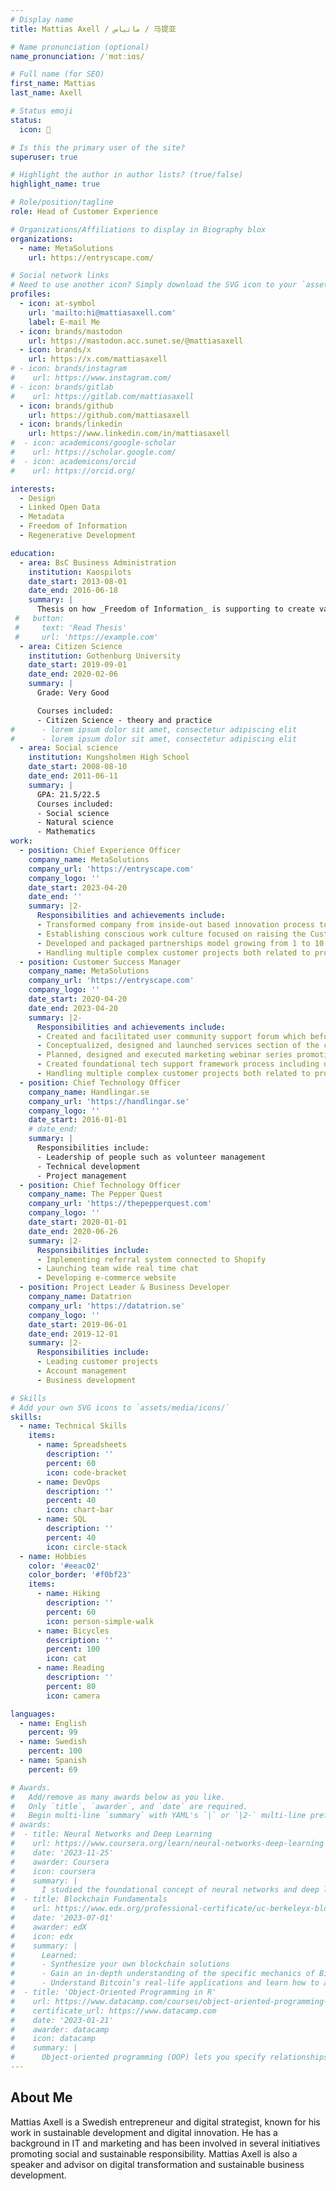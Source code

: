 ```yaml
---
# Display name
title: Mattias Axell / ماتياس / 马提亚

# Name pronunciation (optional)
name_pronunciation: /ˈmɑtːiɑs/

# Full name (for SEO)
first_name: Mattias
last_name: Axell

# Status emoji
status:
  icon: 🍵

# Is this the primary user of the site?
superuser: true

# Highlight the author in author lists? (true/false)
highlight_name: true

# Role/position/tagline
role: Head of Customer Experience

# Organizations/Affiliations to display in Biography blox
organizations:
  - name: MetaSolutions
    url: https://entryscape.com/

# Social network links
# Need to use another icon? Simply download the SVG icon to your `assets/media/icons/` folder.
profiles:
  - icon: at-symbol
    url: 'mailto:hi@mattiasaxell.com'
    label: E-mail Me
  - icon: brands/mastodon
    url: https://mastodon.acc.sunet.se/@mattiasaxell
  - icon: brands/x
    url: https://x.com/mattiasaxell
# - icon: brands/instagram
#    url: https://www.instagram.com/
# - icon: brands/gitlab
#    url: https://gitlab.com/mattiasaxell
  - icon: brands/github
    url: https://github.com/mattiasaxell
  - icon: brands/linkedin
    url: https://www.linkedin.com/in/mattiasaxell
#  - icon: academicons/google-scholar
#    url: https://scholar.google.com/
#  - icon: academicons/orcid
#    url: https://orcid.org/

interests:
  - Design
  - Linked Open Data
  - Metadata
  - Freedom of Information
  - Regenerative Development

education:
  - area: BsC Business Administration
    institution: Kaospilots
    date_start: 2013-08-01
    date_end: 2016-06-18
    summary: |
      Thesis on how _Freedom of Information_ is supporting to create value when it's easily available as a citizen right and easy to use digitally. Supervised by [MsC Pete Sims](https://www.kaospilot.dk/obituary-for-pete-sims/). Presented project at 3 conferences with the contributions and project being discussed at conference panels.
 #   button:
 #     text: 'Read Thesis'
 #     url: 'https://example.com'
  - area: Citizen Science
    institution: Gothenburg University
    date_start: 2019-09-01
    date_end: 2020-02-06
    summary: |
      Grade: Very Good

      Courses included:
      - Citizen Science - theory and practice
#      - lorem ipsum dolor sit amet, consectetur adipiscing elit
#      - lorem ipsum dolor sit amet, consectetur adipiscing elit
  - area: Social science
    institution: Kungsholmen High School
    date_start: 2008-08-10
    date_end: 2011-06-11
    summary: |
      GPA: 21.5/22.5
      Courses included:
      - Social science
      - Natural science
      - Mathematics
work:
  - position: Chief Experience Officer
    company_name: MetaSolutions
    company_url: 'https://entryscape.com'
    company_logo: ''
    date_start: 2023-04-20
    date_end: ''
    summary: |2-
      Responsibilities and achievements include:
      - Transformed company from inside-out based innovation process to combining niche expertise with prospecting customer and existing customer needs supporting new sales and upsales.
      - Establishing conscious work culture focused on raising the Customer Satisfaction Measurement where customers became ambassadors on marketing website materials and webinar co-hosts educating and marketing to prospecting customers.
      - Developed and packaged partnerships model growing from 1 to 10 partners.
      - Handling multiple complex customer projects both related to product and consulting.
  - position: Customer Success Manager
    company_name: MetaSolutions
    company_url: 'https://entryscape.com'
    company_logo: ''
    date_start: 2020-04-20
    date_end: 2023-04-20
    summary: |2-
      Responsibilities and achievements include:
      - Created and facilitated user community support forum which before was non-existent. Established FAQ sections covering majority of support issues.
      - Conceptualized, designed and launched services section of the company website meeting demand from customer base.
      - Planned, designed and executed marketing webinar series promoting open source product and services.
      - Created foundational tech support framework process including use of user support forum, help desk for technical support, user documentation.
      - Handling multiple complex customer projects both related to product and consulting.
  - position: Chief Technology Officer
    company_name: Handlingar.se
    company_url: 'https://handlingar.se'
    company_logo: ''
    date_start: 2016-01-01
    # date_end: 
    summary: |
      Responsibilities include:
      - Leadership of people such as volunteer management
      - Technical development
      - Project management
  - position: Chief Technology Officer
    company_name: The Pepper Quest
    company_url: 'https://thepepperquest.com'
    company_logo: ''
    date_start: 2020-01-01
    date_end: 2020-06-26
    summary: |2-
      Responsibilities include:
      - Implementing referral system connected to Shopify
      - Launching team wide real time chat
      - Developing e-commerce website
  - position: Project Leader & Business Developer
    company_name: Datatrion
    company_url: 'https://datatrion.se'
    company_logo: ''
    date_start: 2019-06-01
    date_end: 2019-12-01
    summary: |2-
      Responsibilities include:
      - Leading customer projects
      - Account management
      - Business development

# Skills
# Add your own SVG icons to `assets/media/icons/`
skills:
  - name: Technical Skills
    items:
      - name: Spreadsheets
        description: ''
        percent: 60
        icon: code-bracket
      - name: DevOps
        description: ''
        percent: 40
        icon: chart-bar
      - name: SQL
        description: ''
        percent: 40
        icon: circle-stack
  - name: Hobbies
    color: '#eeac02'
    color_border: '#f0bf23'
    items:
      - name: Hiking
        description: ''
        percent: 60
        icon: person-simple-walk
      - name: Bicycles
        description: ''
        percent: 100
        icon: cat
      - name: Reading
        description: ''
        percent: 80
        icon: camera

languages:
  - name: English
    percent: 99
  - name: Swedish
    percent: 100
  - name: Spanish
    percent: 69

# Awards.
#   Add/remove as many awards below as you like.
#   Only `title`, `awarder`, and `date` are required.
#   Begin multi-line `summary` with YAML's `|` or `|2-` multi-line prefix and indent 2 spaces below.
# awards:
#  - title: Neural Networks and Deep Learning
#    url: https://www.coursera.org/learn/neural-networks-deep-learning
#    date: '2023-11-25'
#    awarder: Coursera
#    icon: coursera
#    summary: |
#      I studied the foundational concept of neural networks and deep learning. By the end, I was familiar with the significant technological trends driving the rise of deep learning; build, train, and apply fully connected deep neural networks; implement efficient (vectorized) neural networks; identify key parameters in a neural network’s architecture; and apply deep learning to your own applications.
#  - title: Blockchain Fundamentals
#    url: https://www.edx.org/professional-certificate/uc-berkeleyx-blockchain-fundamentals
#    date: '2023-07-01'
#    awarder: edX
#    icon: edx
#    summary: |
#      Learned:
#      - Synthesize your own blockchain solutions
#      - Gain an in-depth understanding of the specific mechanics of Bitcoin
#      - Understand Bitcoin’s real-life applications and learn how to attack and destroy Bitcoin, Ethereum, smart contracts and Dapps, and alternatives to Bitcoin’s Proof-of-Work consensus algorithm
#  - title: 'Object-Oriented Programming in R'
#    url: https://www.datacamp.com/courses/object-oriented-programming-with-s3-and-r6-in-r
#    certificate_url: https://www.datacamp.com
#    date: '2023-01-21'
#    awarder: datacamp
#    icon: datacamp
#    summary: |
#      Object-oriented programming (OOP) lets you specify relationships between functions and the objects that they can act on, helping you manage complexity in your code. This is an intermediate level course, providing an introduction to OOP, using the S3 and R6 systems. S3 is a great day-to-day R programming tool that simplifies some of the functions that you write. R6 is especially useful for industry-specific analyses, working with web APIs, and building GUIs.
---
```


## About Me

Mattias Axell is a Swedish entrepreneur and digital strategist, known for his work in sustainable development and digital innovation. He has a background in IT and marketing and has been involved in several initiatives promoting social and sustainable responsibility. Mattias Axell is also a speaker and advisor on digital transformation and sustainable business development.
